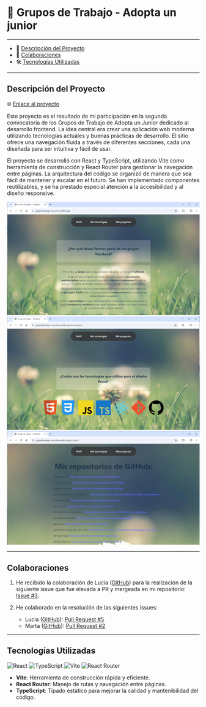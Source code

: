 # 🚀 Grupos de Trabajo - Adopta un junior

---

- 📄 [Descripción del Proyecto](#descripción-del-proyecto)
- 🤝 [Colaboraciones](#colaboraciones)
- 🛠️ [Tecnologías Utilizadas](#tecnologías-utilizadas)

---

## Descripción del Proyecto

🌐 [Enlace al proyecto](https://grupodetrabajo-scsanchez.netlify.app/)

Este proyecto es el resultado de mi participación en la segunda convocatoria de los Grupos de Trabajo de Adopta un Junior dedicado al desarrollo frontend. La idea central era crear una aplicación web moderna utilizando tecnologías actuales y buenas prácticas de desarrollo. El sitio ofrece una navegación fluida a través de diferentes secciones, cada una diseñada para ser intuitiva y fácil de usar.

El proyecto se desarrolló con React y TypeScript, utilizando Vite como herramienta de construcción y React Router para gestionar la navegación entre páginas. La arquitectura del código se organizó de manera que sea fácil de mantener y escalar en el futuro. Se han implementado componentes reutilizables, y se ha prestado especial atención a la accesibilidad y al diseño responsive.

![Pantalla Principal](src\images\readme\Home.webp)
![Tecnologías](src\images\readme\Technologies.webp)
![Proyectos](src\images\readme\Projects.webp)

---

## Colaboraciones

1. He recibido la colaboración de Lucia ([GitHub](https://github.com/luquiceno)) para la realización de la siguiente issue que fue elevada a PR y mergeada en mi repositorio: [Issue #3](https://github.com/scsanchez/GruposTrabajo_AuJ/issues/3).

2. He colaborado en la resolución de las siguientes issues:
    - Lucia ([GitHub](https://github.com/luquiceno)): [Pull Request #5](https://github.com/luquiceno/junior-grupo-frontend/pull/5#event-14009835992)
    - Marta ([GitHub](https://github.com/marta-vilaseca)): [Pull Request #2](https://github.com/marta-vilaseca/adoptaunjunior/pull/2)

---

## Tecnologías Utilizadas

![React](https://img.shields.io/badge/React-20232A?style=for-the-badge&logo=react&logoColor=61DAFB) ![TypeScript](https://img.shields.io/badge/TypeScript-007ACC?style=for-the-badge&logo=typescript&logoColor=white) ![Vite](https://img.shields.io/badge/Vite-B73BFE?style=for-the-badge&logo=vite&logoColor=FFD62E) ![React Router](https://img.shields.io/badge/React_Router-CA4245?style=for-the-badge&logo=react-router&logoColor=white)

- **Vite**: Herramienta de construcción rápida y eficiente.
- **React Router**: Manejo de rutas y navegación entre páginas.
- **TypeScript**: Tipado estático para mejorar la calidad y mantenibilidad del código.